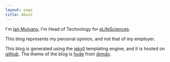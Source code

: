 ```yaml
---
layout: page
title: About
---
```



I'm [Ian Mulvany][me], I'm Head of Technology for [eLifeSciences][elife].

This blog represents my personal opinion, and not that of my employer.

This blog is generated using the [jekyll][jekyll] templating engine, and it is hosted on [github][github]. The theme of the blog is [hyde](https://github.com/poole/hyde) from [@mdo](https://github.com/mdo).

[elife]: http://www.elifesciences.org/
[me]: http://www.mulvany.net
[jekyll]: http://github.com/mojombo/jekyll
[github]: http://www.github.com
[gp]: http://pages.github.com/
